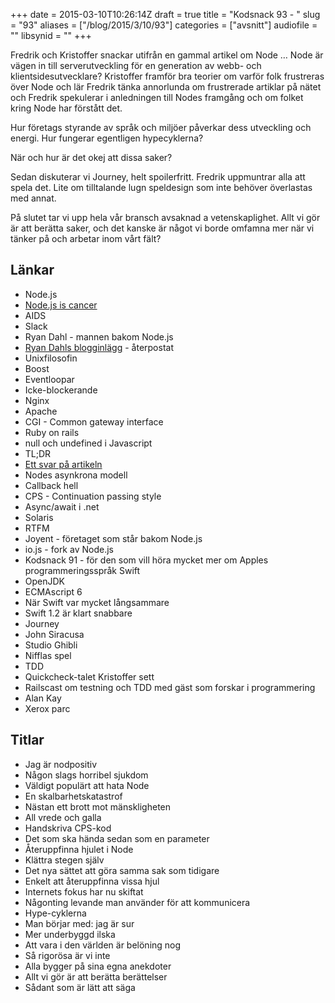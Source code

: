 +++
date = 2015-03-10T10:26:14Z
draft = true
title = "Kodsnack 93 - "
slug = "93"
aliases = ["/blog/2015/3/10/93"]
categories = ["avsnitt"]
audiofile = ""
libsynid = ""
+++

Fredrik och Kristoffer snackar utifrån en gammal artikel om Node … Node är vägen in till serverutveckling för en generation av webb- och klientsidesutvecklare? Kristoffer framför bra teorier om varför folk frustreras över Node och lär Fredrik tänka annorlunda om frustrerade artiklar på nätet och Fredrik spekulerar i anledningen till Nodes framgång och om folket kring Node har förstått det.

Hur företags styrande av språk och miljöer påverkar dess utveckling och energi. Hur fungerar egentligen hypecyklerna?

När och hur är det okej att dissa saker?

Sedan diskuterar vi Journey, helt spoilerfritt. Fredrik uppmuntrar alla att spela det. Lite om tilltalande lugn speldesign som inte behöver överlastas med annat.

På slutet tar vi upp hela vår bransch avsaknad a vetenskaplighet. Allt vi gör är att berätta saker, och det kanske är något vi borde omfamna mer när vi tänker på och arbetar inom vårt fält?

## Länkar ##
* Node.js
* [Node.js is cancer](http://random.0x7b8.net/node-js-is-cancer.html)
* AIDS
* Slack
* Ryan Dahl - mannen bakom Node.js
* [Ryan Dahls blogginlägg](https://plus.google.com/116904230181415286707/posts/DnAMAN5sUR8) - återpostat
* Unixfilosofin
* Boost
* Eventloopar
* Icke-blockerande
* Nginx
* Apache
* CGI - Common gateway interface
* Ruby on rails
* null och undefined i Javascript
* TL;DR
* [Ett svar på artikeln](http://www.uberbrady.com/2011/10/nodejs-is-not-cancer-you-are-just-moron.html)
* Nodes asynkrona modell
* Callback hell
* CPS - Continuation passing style
* Async/await i .net
* Solaris
* RTFM
* Joyent - företaget som står bakom Node.js
* io.js - fork av Node.js
* Kodsnack 91 - för den som vill höra mycket mer om Apples programmeringsspråk Swift
* OpenJDK
* ECMAscript 6
* När Swift var mycket långsammare
* Swift 1.2 är klart snabbare
* Journey
* John Siracusa
* Studio Ghibli
* Nifflas spel
* TDD
* Quickcheck-talet Kristoffer sett
* Railscast om testning och TDD med gäst som forskar i programmering
* Alan Kay
* Xerox parc

## Titlar ##
* Jag är nodpositiv
* Någon slags horribel sjukdom
* Väldigt populärt att hata Node
* En skalbarhetskatastrof
* Nästan ett brott mot mänskligheten
* All vrede och galla
* Handskriva CPS-kod
* Det som ska hända sedan som en parameter
* Återuppfinna hjulet i Node
* Klättra stegen själv
* Det nya sättet att göra samma sak som tidigare
* Enkelt att återuppfinna vissa hjul
* Internets fokus har nu skiftat
* Någonting levande man använder för att kommunicera
* Hype-cyklerna
* Man börjar med: jag är sur
* Mer underbyggd ilska
* Att vara i den världen är belöning nog
* Så rigorösa är vi inte
* Alla bygger på sina egna anekdoter
* Allt vi gör är att berätta berättelser
* Sådant som är lätt att säga